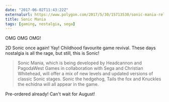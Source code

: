 ```yaml
---
date: "2017-06-02T11:43:22Z"
externalurl: https://www.polygon.com/2017/5/30/15713530/sonic-mania-release-date-switch-ps4-xbox-one-pc
title: Sonic Mania
tags: [gaming, nostalgia, sega]
---
```


OMG OMG OMG!

2D Sonic once again! Yay! Childhood favourite game revival. These days nostalgia is all the rage, but still, this is Sonic!

> Sonic Mania, which is being developed by Headcannon and PagodaWest Games in collaboration with Sega and Christian Whitehead, will offer a mix of new levels and updated versions of classic Sonic stages. Sonic the hedgehog, Tails the fox and Knuckles the echidna will all appear in the game.

Pre-ordered already! Can't wait for August!
